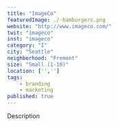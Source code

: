 ```yaml
---
title: "ImageCo"
featuredImage: ./-hamburgers.png
website: "http://www.imageco.com/"
twit: "imageco"
inst: "imageco"
category: "I"
city: "Seattle"
neighborhood: "Fremont"
size: "Small (1-10)"
location: ['','']
tags:
    - branding
    - marketing
published: true
---
```


Description
